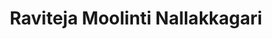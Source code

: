 ---
layout: page
title: Raviteja Moolinti Nallakkagari
description: MS student (Computer Science & Engineering)<br>B.Tech., Computer Science & Engineering, Sri Venkateswara University (2022)
img: assets/img/Ravi.jpg
redirect: 
importance: 6
category: Graduate Students
horizontal: true
---
